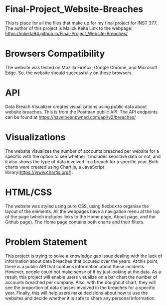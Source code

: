 # Final-Project_Website-Breaches

This is place for all the files that make up for my final project for INST 377.
The author of this project is Malick Keita
Link to the webpage: https://mkeita94.github.io/Final-Project_Website-Breaches/

# Browsers Compatibility

The website was tested on Mozilla Firefox, Google Chrome, and Microsoft Edge. So, the website should successfully on these browsers.

# API

Data Breach Visualizer creates visualizations using public data about website breaches. This is from the Postman public API. The API endpoints can be found at https://haveibeenpwned.com/api/v2/breaches/

# Visualizations

The website visualizes the number of accounts breached per website for a specific with the option to see whether it includes sensitive data or not, and it also shows the type of data involved in a breach for a specific year. Both charts were created using Chart.js, a JavaScript library(https://www.chartjs.org/).

# HTML/CSS

The website was styled using pure CSS, using flexbox to organise the layout of the elements. All the webpages have a navigation menu at the top of the page (which includes links to the Home page, About page, and the Github page). The Home page contains both charts and their filters.

# Problem Statement

This project is trying to solve a knowledge gap issue dealing with the lack of information about data breaches that occured over the years. At this point, there is a public API that contains information about these incidents. However, people could not make sense of it by just looking at the data. As a result, this project will enable users visualize on a bar chart the number of accounts breached per company. Also, with the doughnut chart, they will see the proportion of data classes involved in the breaches for a specific year. Finally, this will help users make decisions about how to use the websites and decide whether it is safe to share any personal information.
